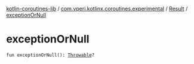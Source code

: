 [kotlin-coroutines-lib](../../index.md) / [com.vperi.kotlinx.coroutines.experimental](../index.md) / [Result](index.md) / [exceptionOrNull](./exception-or-null.md)

# exceptionOrNull

`fun exceptionOrNull(): `[`Throwable`](https://kotlinlang.org/api/latest/jvm/stdlib/kotlin/-throwable/index.html)`?`